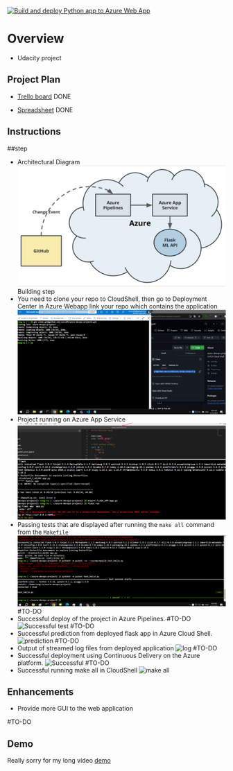 [![Build and deploy Python app to Azure Web App](https://github.com/cocvu99/azure-devops-project2)](https://github.com/cocvu99/azure-devops-project2/blob/main/pythonapp.yml)
 
 
# Overview
 
* Udacity project
 
## Project Plan
 
* [Trello board](https://trello.com/invite/b/IyRqWRTC/ATTIad231052db6c3740aec7114cafb56c7790EB2D5F/azure-devops) DONE

* [Spreadsheet](https://docs.google.com/spreadsheets/d/17voUA4qipN7vUJ6PdpYlr36boVgCE79R/edit?usp=sharing&ouid=103544242828598678605&rtpof=true&sd=true) DONE
 
## Instructions

##step

* Architectural Diagram
![Architectual](images/continuous-delivery-diagram.png)
Building step
* You need to clone your repo to CloudShell, then go to Deployment Center in Azure Webapp link your repo which contains the application
![Cloned Repo](images/clone_repo_to_cloud_shell.png)
* Project running on Azure App Service
![Webapp](images/webapp.png)
* Passing tests that are displayed after running the `make all` command from the `Makefile`
![Passing](images/pass_test_hello.png)
 #TO-DO
* Successful deploy of the project in Azure Pipelines.
#TO-DO
![Successful test](images/successful-test.png)
#TO-DO
* Successful prediction from deployed flask app in Azure Cloud Shell.
![prediction](images/prediction.png)
#TO-DO
* Output of streamed log files from deployed application
![log](images/stream-log.png)
#TO-DO
* Successful deployment using Continuous Delivery on the Azure platform.
![Successful](images/deployment.png)
#TO-DO
* Successful running make all in CloudShell
![make all](images/makeall.png)
## Enhancements
 
* Provide more GUI to the web application
 
#TO-DO
## Demo
Really sorry for my long video
[demo](https://www.youtube.com/)